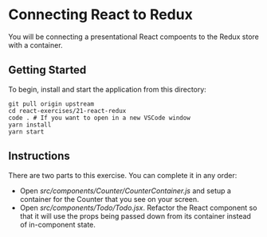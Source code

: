 # Connecting React to Redux

You will be connecting a presentational React compoents to the Redux store with a container.

## Getting Started

To begin, install and start the application from this directory:

```shell
git pull origin upstream
cd react-exercises/21-react-redux
code . # If you want to open in a new VSCode window
yarn install
yarn start
```

## Instructions

There are two parts to this exercise. You can complete it in any order:

- Open _src/components/Counter/CounterContainer.js_ and setup a container for the Counter that you see on your screen.
- Open _src/components/Todo/Todo.jsx_. Refactor the React component so that it will use the props being passed down from its container instead of in-component state.
